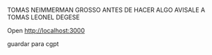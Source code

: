 TOMAS NEIMMERMAN GROSSO ANTES DE HACER ALGO AVISALE A TOMAS LEONEL DEGESE




Open [http://localhost:3000](http://localhost:3000)

guardar para cgpt